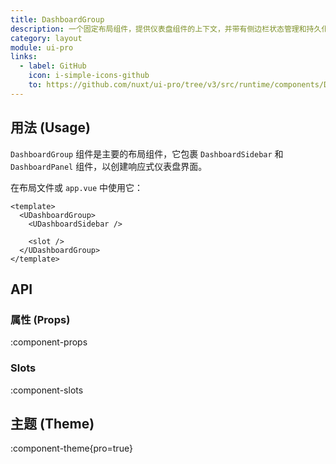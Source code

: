 ```yaml
---
title: DashboardGroup
description: 一个固定布局组件，提供仪表盘组件的上下文，并带有侧边栏状态管理和持久化功能。
category: layout
module: ui-pro
links:
  - label: GitHub
    icon: i-simple-icons-github
    to: https://github.com/nuxt/ui-pro/tree/v3/src/runtime/components/DashboardGroup.vue
---
```


## 用法 (Usage)

`DashboardGroup` 组件是主要的布局组件，它包裹 `DashboardSidebar` 和 `DashboardPanel` 组件，以创建响应式仪表盘界面。

在布局文件或 `app.vue` 中使用它：

```vue [layouts/dashboard.vue]
<template>
  <UDashboardGroup>
    <UDashboardSidebar />

    <slot />
  </UDashboardGroup>
</template>
```

## API

### 属性 (Props)

:component-props

### Slots

:component-slots

## 主题 (Theme)

:component-theme{pro=true}
